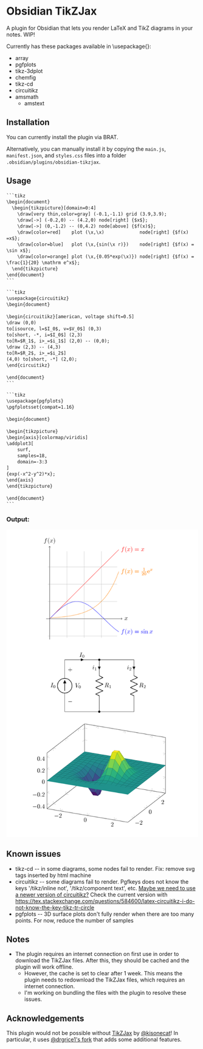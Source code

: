 # Obsidian TikZJax
A plugin for Obsidian that lets you render LaTeX and TikZ diagrams in your notes. WIP!

Currently has these packages available in \usepackage{}:
- array
- pgfplots
- tikz-3dplot
- chemfig
- tikz-cd
- circuitikz
- amsmath
  - amstext


## Installation
You can currently install the plugin via BRAT.

Alternatively, you can manually install it by copying the `main.js`, `manifest.json`, and `styles.css` files into a folder `.obsidian/plugins/obsidian-tikzjax`.


## Usage
````
```tikz
\begin{document}
  \begin{tikzpicture}[domain=0:4]
    \draw[very thin,color=gray] (-0.1,-1.1) grid (3.9,3.9);
    \draw[->] (-0.2,0) -- (4.2,0) node[right] {$x$};
    \draw[->] (0,-1.2) -- (0,4.2) node[above] {$f(x)$};
    \draw[color=red]    plot (\x,\x)             node[right] {$f(x) =x$};
    \draw[color=blue]   plot (\x,{sin(\x r)})    node[right] {$f(x) = \sin x$};
    \draw[color=orange] plot (\x,{0.05*exp(\x)}) node[right] {$f(x) = \frac{1}{20} \mathrm e^x$};
  \end{tikzpicture}
\end{document}
```
````


````
```tikz
\usepackage{circuitikz}
\begin{document}

\begin{circuitikz}[american, voltage shift=0.5]
\draw (0,0)
to[isource, l=$I_0$, v=$V_0$] (0,3)
to[short, -*, i=$I_0$] (2,3)
to[R=$R_1$, i>_=$i_1$] (2,0) -- (0,0);
\draw (2,3) -- (4,3)
to[R=$R_2$, i>_=$i_2$]
(4,0) to[short, -*] (2,0);
\end{circuitikz}

\end{document}
```
````


````
```tikz
\usepackage{pgfplots}
\pgfplotsset{compat=1.16}

\begin{document}

\begin{tikzpicture}
\begin{axis}[colormap/viridis]
\addplot3[
	surf,
	samples=18,
	domain=-3:3
]
{exp(-x^2-y^2)*x};
\end{axis}
\end{tikzpicture}

\end{document}
```
````

### Output:
![screenshot](./screenshot.png)


## Known issues
- tikz-cd -- in some diagrams, some nodes fail to render. Fix: remove svg tags inserted by html machine
- circuitikz -- some diagrams fail to render. Pgfkeys does not know the keys '/tikz/inline not', '/tikz/component text', etc. [Maybe we need to use a newer version of circuitikz?](https://tex.stackexchange.com/questions/510268/trouble-with-pfgkeys-and-circuitikz-with-dipchips) Check the current version with https://tex.stackexchange.com/questions/584600/latex-circuitikz-i-do-not-know-the-key-tikz-tr-circle
- pgfplots -- 3D surface plots don't fully render when there are too many points. For now, reduce the number of samples


## Notes
- The plugin requires an internet connection on first use in order to download the TikZJax files. After this, they should be cached and the plugin will work offline.
	- However, the cache is set to clear after 1 week. This means the plugin needs to redownload the TikZJax files, which requires an internet connection.
	- I'm working on bundling the files with the plugin to resolve these issues.


## Acknowledgements
This plugin would not be possible without [TikZJax](https://github.com/kisonecat/tikzjax) by [@kisonecat](https://github.com/kisonecat)! In particular, it uses
[@drgrice1's fork](https://github.com/drgrice1/tikzjax/tree/ww-modifications) that adds some additional features.
